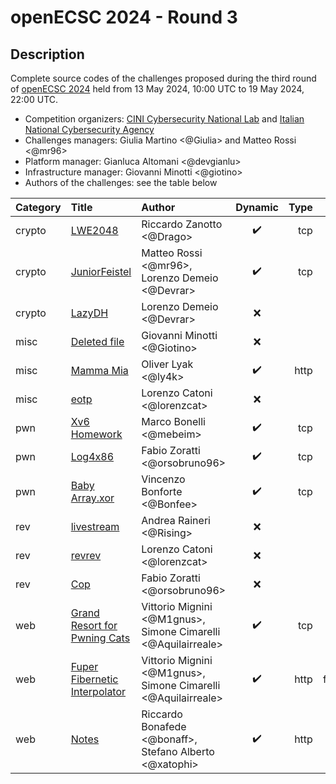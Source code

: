 # openECSC 2024 - Round 3

## Description

Complete source codes of the challenges proposed during the third round of [openECSC 2024](https://open.ecsc2024.it) held from 13 May 2024, 10:00 UTC to 19 May 2024, 22:00 UTC.

- Competition organizers: [CINI Cybersecurity National Lab](https://cybersecnatlab.it/) and [Italian National Cybersecurity Agency](https://www.acn.gov.it/portale/en/home)
- Challenges managers: Giulia Martino <@Giulia> and Matteo Rossi <@mr96>
- Platform manager: Gianluca Altomani <@devgianlu>
- Infrastructure manager: Giovanni Minotti <@giotino>
- Authors of the challenges: see the table below

| Category | Title                                  | Author                                                        |      Dynamic       | Type |                                                 Url | Port  | Solves |
| :------- | :------------------------------------- | :------------------------------------------------------------ | :----------------: | ---: | --------------------------------------------------: | :---: | -----: |
| crypto   | [LWE2048](crypto01)                    | Riccardo Zanotto <@Drago>                                     | :heavy_check_mark: |  tcp |                     lwe2048.challs.open.ecsc2024.it | 38018 |     35 |
| crypto   | [JuniorFeistel](crypto02)              | Matteo Rossi <@mr96>, Lorenzo Demeio <@Devrar>                | :heavy_check_mark: |  tcp |               juniorfeistel.challs.open.ecsc2024.it | 38014 |      3 |
| crypto   | [LazyDH](crypto03)                     | Lorenzo Demeio <@Devrar>                                      |        :x:         |      |                                                     |       |     99 |
| misc     | [Deleted file](misc01)                 | Giovanni Minotti <@Giotino>                                   |        :x:         |      |                                                     |       |    565 |
| misc     | [Mamma Mia](misc02)                    | Oliver Lyak <@ly4k>                                           | :heavy_check_mark: | http |                    mammamia.challs.open.ecsc2024.it |  443  |      2 |
| misc     | [eotp](misc03)                         | Lorenzo Catoni <@lorenzcat>                                   |        :x:         |      |                                                     |       |     56 |
| pwn      | [Xv6 Homework](pwn01)                  | Marco Bonelli <@mebeim>                                       | :heavy_check_mark: |  tcp |                 xv6homework.challs.open.ecsc2024.it | 38016 |     13 |
| pwn      | [Log4x86](pwn02)                       | Fabio Zoratti <@orsobruno96>                                  | :heavy_check_mark: |  tcp |                     log4x86.challs.open.ecsc2024.it | 38019 |     23 |
| pwn      | [Baby Array.xor](pwn03)                | Vincenzo Bonforte <@Bonfee>                                   | :heavy_check_mark: |  tcp |                    arrayxor.challs.open.ecsc2024.it | 38020 |      6 |
| rev      | [livestream](rev01)                    | Andrea Raineri <@Rising>                                      |        :x:         |      |                                                     |       |     21 |
| rev      | [revrev](rev02)                        | Lorenzo Catoni <@lorenzcat>                                   |        :x:         |      |                                                     |       |     48 |
| rev      | [Cop](rev03)                           | Fabio Zoratti <@orsobruno96>                                  |        :x:         |      |                                                     |       |     35 |
| web      | [Grand Resort for Pwning Cats](web01)  | Vittorio Mignini <@M1gnus>, Simone Cimarelli <@Aquilairreale> | :heavy_check_mark: |  tcp |                 grandresort.challs.open.ecsc2024.it | 38010 |    178 |
| web      | [Fuper Fibernetic Interpolator](web02) | Vittorio Mignini <@M1gnus>, Simone Cimarelli <@Aquilairreale> | :heavy_check_mark: | http | fuperfiberneticinterpolator.challs.open.ecsc2024.it |  80   |     34 |
| web      | [Notes](web03)                         | Riccardo Bonafede <@bonaff>, Stefano Alberto <@xatophi>       | :heavy_check_mark: | http |                       notes.challs.open.ecsc2024.it |  443  |      5 |
